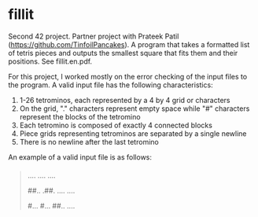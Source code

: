 # fillit
Second 42 project. Partner project with Prateek Patil (https://github.com/TinfoilPancakes). A program that takes a formatted list of tetris pieces and outputs the smallest square that fits them and their positions. See fillit.en.pdf.

For this project, I worked mostly on the error checking of the input files to the program. A valid input file has the following characteristics:

1. 1-26 tetrominos, each represented by a 4 by 4 grid or characters
2. On the grid, "." characters represent empty space while "#" characters represent the blocks of the tetromino
3. Each tetromino is composed of exactly 4 connected blocks
4. Piece grids representing tetrominos are separated by a single newline
5. There is no newline after the last tetromino

An example of a valid input file is as follows:

>####
>....
>....
>....
>
>##..
>.##.
>....
>....
>
>#...
>#...
>##..
>....
